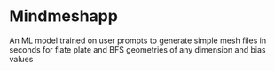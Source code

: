 # Mindmeshapp
An ML model trained on user prompts to generate simple mesh files in seconds for flate plate and BFS geometries of any dimension and bias values
